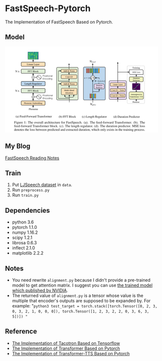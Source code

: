 # FastSpeech-Pytorch
The Implementation of FastSpeech Based on Pytorch.

## Model
<div align="center">
<img src="img/model.png">
</div>

## My Blog
[FastSpeech Reading Notes](https://zhuanlan.zhihu.com/p/67325775)

## Train
1. Put [LJSpeech dataset](https://keithito.com/LJ-Speech-Dataset/) in `data`.
2. Run `preprocess.py`
3. Run `train.py`

## Dependencies
- python 3.6
- pytorch 1.1.0
- numpy 1.16.2
- scipy 1.2.1
- librosa 0.6.3
- inflect 2.1.0
- matplotlib 2.2.2

## Notes
- You need rewrite `alignment.py` because I didn't provide a pre-trained model to get attention matrix. I suggest you can use [the trained model which published by NVIDIA](https://drive.google.com/file/d/1c5ZTuT7J08wLUoVZ2KkUs_VdZuJ86ZqA/view).
- The returned value of `alignment.py` is a tensor whose value is the multiple that encoder's outputs are supposed to be expanded by. For example:
"`python3
test_target = torch.stack([torch.Tensor([0, 2, 3, 0, 3, 2, 1, 0, 0, 0]),
                           torch.Tensor([1, 2, 3, 2, 2, 0, 3, 6, 3, 5])])
"`

## Reference
- [The Implementation of Tacotron Based on Tensorflow](https://github.com/keithito/tacotron)
- [The Implementation of Transformer Based on Pytorch](https://github.com/jadore801120/attention-is-all-you-need-pytorch)
- [The Implementation of Transformer-TTS Based on Pytorch](https://github.com/xcmyz/Transformer-TTS)
